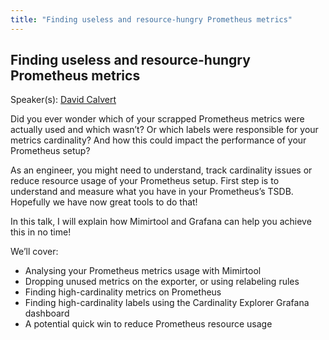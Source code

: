 ```yaml
---
title: "Finding useless and resource-hungry Prometheus metrics"
---
```


## Finding useless and resource-hungry Prometheus metrics

Speaker(s): [David Calvert](../../speakers/david-calvert)

Did you ever wonder which of your scrapped Prometheus metrics were actually used and which wasn’t? Or which labels were responsible for your metrics cardinality? And how this could impact the performance of your Prometheus setup?

As an engineer, you might need to understand, track cardinality issues or reduce resource usage of your Prometheus setup. First step is to understand and measure what you have in your Prometheus’s TSDB. Hopefully we have now great tools to do that!

In this talk, I will explain how Mimirtool and Grafana can help you achieve this in no time!

We’ll cover:

* Analysing your Prometheus metrics usage with Mimirtool
* Dropping unused metrics on the exporter, or using relabeling rules
* Finding high-cardinality metrics on Prometheus
* Finding high-cardinality labels using the Cardinality Explorer Grafana dashboard
* A potential quick win to reduce Prometheus resource usage

